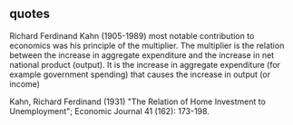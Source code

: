 ## quotes
Richard Ferdinand Kahn (1905-1989) most notable contribution to economics was his principle of the multiplier.
The multiplier is the relation between the increase in aggregate expenditure and the increase in net national product (output).
It is the increase in aggregate expenditure (for example government spending) that causes the increase in output (or income)

Kahn, Richard Ferdinand (1931) "The Relation of Home Investment to Unemployment"; Economic Journal 41 (162): 173-198.
